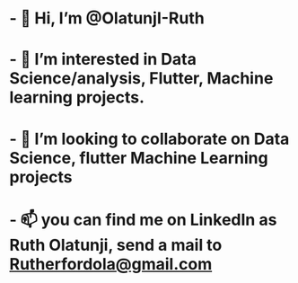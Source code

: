 # - 👋 Hi, I’m @OlatunjI-Ruth
# - 👀 I’m interested in Data Science/analysis, Flutter, Machine learning projects.
# - 💞️ I’m looking to collaborate on Data Science, flutter Machine Learning projects
# - 📫 you can find me on LinkedIn as Ruth Olatunji, send a mail to Rutherfordola@gmail.com

<!---
OlatunjI-Ruth/OlatunjI-Ruth is a ✨ special ✨ repository because its `README.md` (this file) appears on your GitHub profile.
You can click the Preview link to take a look at your changes.
--->
